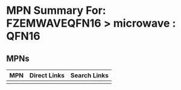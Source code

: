 



# MPN Summary For: FZEMWAVEQFN16 > microwave : QFN16

## MPNs
  

|MPN|Direct Links|Search Links|
| :--- | :--- | :--- |
||||
